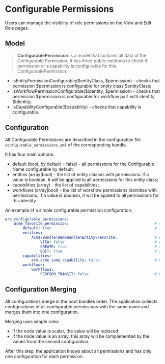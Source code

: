<a id="backend-security-bundle-configurable-permissions"></a>

# Configurable Permissions

Users can manage the visibility of role permissions on the View and Edit Role pages.

## Model

> **ConfigurablePermission** is a model that contains all data of the Configurable Permission. It has three public methods to check if permission or a capability is configurable for this ConfigurablePermission:
- isEntityPermissionConfigurable($entityClass, $permission) - checks that permission $permission is configurable for entity class $entityClass;
- isWorkflowPermissionConfigurable($identity, $permission) - checks that permission $permission is configurable for workflow part with identity $identity;
- isCapabilityConfigurable($capability) - checks that capability is configurable.

## Configuration

All Configurable Permissions are described in the configuration file `configurable_permissions.yml` of the corresponding bundle.

It has four main options:

- default (bool, by default = false) - all permissions for the Configurable Name configurable by default;
- entities (array|bool) - the list of entity classes with permissions. If a value is boolean, it will be applied to all permissions for this entity class;
- capabilities (array) - the list of capabilities;
- workflows (array|bool) - the list of workflow permissions identities with permissions. If a value is boolean, it will be applied to all permissions for this identity.

An example of a simple configurable permission configuration:

```yaml
oro_configurable_permissions:
    acme_favorite_permission:                                       # configurable permission name, will be used by filter
        default: true                                               # is all permissions for this `some_name` configurable by default
        entities:
            Acme\Bundle\DemoBundle\Entity\Favorite:                 # entity class
                VIEW: false                                         # deny permission `VIEW` for entity Favorites
                CREATE: true                                        # show permission `CREATE` for entity Favorites
                EDIT: true                                          # show permission `EDIT` for entity Favorites
        capabilities:
            oro_acme_some_capability: false                         # hide capability `oro_acme_some_capability` for `some_name`
        workflows:
            workflow1:
                PERFORM_TRANSIT: false                              # hide permission `PERFORM_TRANSIT` for workflow `workflow1`
```

## Configuration Merging

All configurations merge in the boot bundles order. The application collects configurations of all configurable permissions with the same name and merges them into one configuration.

Merging uses simple rules:

* if the node value is scalar, the value will be replaced
* if the node value is an array, this array will be complemented by the values from the second configuration

After this step, the application knows about all permissions and has only one configuration for each permission.
